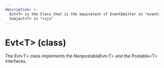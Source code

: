```yaml
---
description: >-
  Evt<T> is the Class that is the equivalent of EventEmitter in "events" and
  Subject<T> in "rxjs"
---
```


# Evt&lt;T&gt; \(class\)

The Evt&lt;T&gt; class implements the NonpostableEvt&lt;T&gt; and the Postable&lt;T&gt; interfaces.

